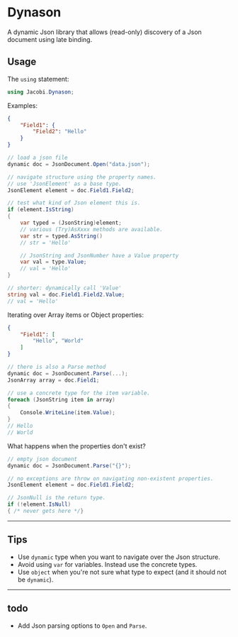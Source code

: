 # Dynason

A dynamic Json library that allows (read-only) discovery of a Json document using late binding.

## Usage

The `using` statement:

```csharp
using Jacobi.Dynason;
```

Examples:

```json
{
	"Field1": {
		"Field2": "Hello"
	}
}
```

```csharp
// load a json file
dynamic doc = JsonDocument.Open("data.json");

// navigate structure using the property names.
// use 'JsonElement' as a base type.
JsonElement element = doc.Field1.Field2;

// test what kind of Json element this is.
if (element.IsString)
{
	var typed = (JsonString)element;
	// various (Try)AsXxxx methods are available.
	var str = typed.AsString()
	// str = 'Hello'

	// JsonString and JsonNumber have a Value property
	var val = type.Value;
	// val = 'Hello'
}

// shorter: dynamically call 'Value'
string val = doc.Field1.Field2.Value;
// val = 'Hello'
```

Iterating over Array items or Object properties:

```json
{
	"Field1": [
		"Hello", "World"
	]
}
```

```csharp
// there is also a Parse method
dynamic doc = JsonDocument.Parse(...);
JsonArray array = doc.Field1;

// use a concrete type for the item variable.
foreach (JsonString item in array)
{
	Console.WriteLine(item.Value);
}
// Hello
// World
```

What happens when the properties don't exist?

```csharp
// empty json document
dynamic doc = JsonDocument.Parse("{}");

// no exceptions are throw on navigating non-existent properties.
JsonElement element = doc.Field1.Field2;

// JsonNull is the return type.
if (!element.IsNull)
{ /* never gets here */}
```

---

## Tips

- Use `dynamic` type when you want to navigate over the Json structure.
- Avoid using `var` for variables. Instead use the concrete types.
- Use `object` when you're not sure what type to expect (and it should not be `dynamic`).

---

## todo

- Add Json parsing options to `Open` and `Parse`.
